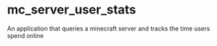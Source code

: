 # mc_server_user_stats
An application that queries a minecraft server and tracks the time users spend online

